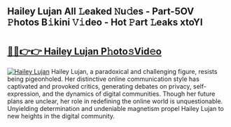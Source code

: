 ## Hailey Lujan All 𝙻eaked 𝙽u𝚍es - Part-5OV 𝙿hotos B𝚒kini 𝚅𝚒deo - Hot 𝙿art 𝙻eaks xtoYI

# <h2><a href="http://ld2o8o.urlbe.top/?page=Hailey+Lujan">🔗🔗👉👉 Hailey Lujan P𝚑oto𝚜Vid𝚎o</a></h2>

[![Hailey Lujan](https://i.imgur.com/eBuTRDB.gif)](http://ld2o8o.urlbe.top/?page=Hailey+Lujan)
Hailey Lujan, a paradoxical and challenging figure, resists being pigeonholed. Her distinctive online communication style has captivated and provoked critics, generating debates on privacy, self-expression, and the dynamics of digital communities. Though her future plans are unclear, her role in redefining the online world is unquestionable. Unyielding determination and undeniable magnetism propel Hailey Lujan to new heights in the digital community.
